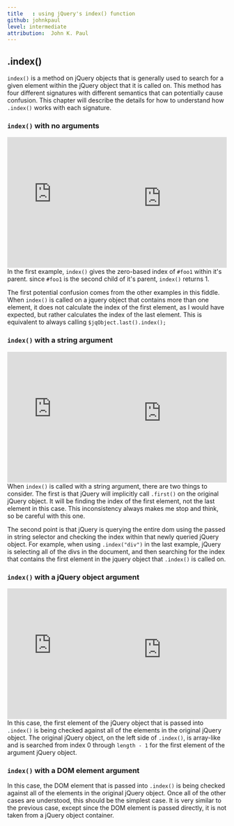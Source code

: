 ```yaml
---
title   : using jQuery's index() function
github: johnkpaul
level: intermediate
attribution:  John K. Paul
---
```

## .index() 

<code>index()</code> is a method on jQuery objects that is generally used to search for a given element within the jQuery object that it is called on. This method has four different signatures with different semantics that can potentially cause confusion. This chapter will describe the details for how to understand how <code>.index()</code> works with each signature. 

### <code>index()</code> with no arguments

<iframe style="width: 40%; height: 300px;float:left;" src="http://jsfiddle.net/johnkpaul/SrHDh/embedded/html" allowfullscreen="allowfullscreen" frameborder="0"></iframe>

<iframe style="width: 60%; height: 300px;float:left;" src="http://jsfiddle.net/johnkpaul/SrHDh/embedded/js" allowfullscreen="allowfullscreen" frameborder="0"></iframe>

In the first example, <code>index()</code> gives the zero-based index of <code>#foo1</code> within it's parent. since <code>#foo1</code> is the second child of it's parent, <code>index()</code> returns 1. 

The first potential confusion comes from the other examples in this fiddle.  When <code>index()</code> is called on a jquery object that contains more than one element, it does not calculate the index of the first element, as I would have expected, but rather calculates the index of the last element. This is equivalent to always calling <code>$jqObject.last().index();</code>

### <code>index()</code> with a string argument

<iframe style="width: 40%; height: 300px;float:left;" src="http://jsfiddle.net/johnkpaul/D29cZ/embedded/html" allowfullscreen="allowfullscreen" frameborder="0"></iframe>

<iframe style="width: 60%; height: 300px;float:left;" src="http://jsfiddle.net/johnkpaul/D29cZ/embedded/js" allowfullscreen="allowfullscreen" frameborder="0"></iframe>

When <code>index()</code> is called with a string argument, there are two things to consider. The first is that jQuery will implicitly call <code>.first()</code> on the original jQuery object. It will be finding the index of the first element, not the last element in this case. This inconsistency always makes me stop and think, so be careful with this one. 

The second point is that jQuery is querying the entire dom using the passed in string selector and checking the index within that newly queried jQuery object. For example, when using <code>.index("div")</code> in the last example, jQuery is selecting all of the divs in the document, and then searching for the index that contains the first element in the jquery object that <code>.index()</code> is called on. 

### <code>index()</code> with a jQuery object argument

<iframe style="width: 40%; height: 300px;float:left;" src="http://jsfiddle.net/johnkpaul/QZv7y/embedded/html" allowfullscreen="allowfullscreen" frameborder="0"></iframe>

<iframe style="width: 60%; height: 300px;float:left;" src="http://jsfiddle.net/johnkpaul/QZv7y/embedded/js" allowfullscreen="allowfullscreen" frameborder="0"></iframe>

In this case, the first element of the jQuery object that is passed into <code>.index()</code> is being checked against all of the elements in the original jQuery object.  The original jQuery object, on the left side of <code>.index()</code>, is array-like and is searched from index 0 through <code>length - 1</code> for the first element of the argument jQuery object.

### <code>index()</code> with a DOM element argument

In this case, the DOM element that is passed into <code>.index()</code> is being checked against all of the elements in the original jQuery object. Once all of the other cases are understood, this should be the simplest case. It is very similar to the previous case, except since the DOM element is passed directly, it is not taken from a jQuery object container.

